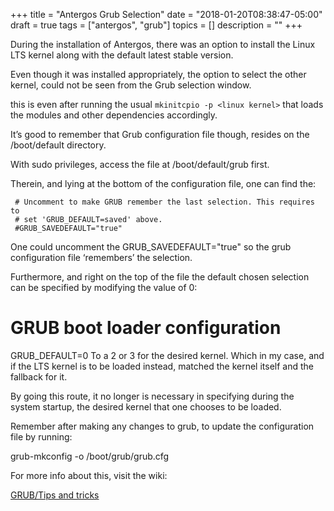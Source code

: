 +++
title = "Antergos Grub Selection"
date = "2018-01-20T08:38:47-05:00"
draft = true
tags = ["antergos", "grub"]
topics = []
description = ""
+++

During the installation of Antergos, there was an option to install the Linux LTS kernel along with the default latest stable version.

Even though it was installed appropriately, the option to select the other kernel, could not be seen from the Grub selection window.

this is even after running the usual `mkinitcpio -p <linux kernel>` that loads the modules and other dependencies accordingly.

It’s good to remember that Grub configuration file though, resides on the /boot/default directory.

With sudo privileges, access the file at /boot/default/grub first.

Therein, and lying at the bottom of the configuration file, one can find the:

     # Uncomment to make GRUB remember the last selection. This requires to
     # set 'GRUB_DEFAULT=saved' above.
     #GRUB_SAVEDEFAULT="true"

One could uncomment the GRUB_SAVEDEFAULT="true" so the grub configuration file ‘remembers’ the selection.

Furthermore, and right on the top of the file the default chosen selection can be specified by modifying the value of 0:

 # GRUB boot loader configuration

 GRUB_DEFAULT=0
To a 2 or 3 for the desired kernel. Which in my case, and if the LTS kernel is to be loaded instead, matched the kernel itself and the fallback for it.

By going this route, it no longer is necessary in specifying during the system startup, the desired kernel that one chooses to be loaded.

Remember after making any changes to grub, to update the configuration file by running:

grub-mkconfig -o /boot/grub/grub.cfg

For more info about this, visit the wiki:

<p><a href="https://wiki.archlinux.org/index.php/GRUB/Tips_and_tricks" target="_blank">GRUB/Tips and tricks</a></p>

